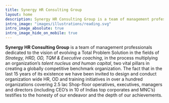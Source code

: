 ```yaml
---
title: Synergy HR Consulting Group
layout: home
description: Synergy HR Consulting Group is a team of management professionals dedicated to the vision of evolving a Total Problem Solution in the fields of Strategy, HRD, OD, TQM & Executive coaching, in the process multiplying an organization’s talent nucleus and human capital, two vital pillars in creating a globally competitive benchmark organization. The fact that in the last 15 years of its existence we have been invited to design and conduct organization wide HR, OD and training initiatives in over a hundred organizations covering 2.5 lac Shop-floor operatives, executives, managers and directors testifies to the honesty of our endeavor and the depth of our achievements.  
intro_image: "images/illustrations/reading.svg"
intro_image_absolute: true
intro_image_hide_on_mobile: true
---
```


__Synergy HR Consulting Group__ is a team of management professionals dedicated to the vision of evolving a Total Problem Solution in the fields of _Strategy, HRD, OD, TQM & Executive coaching_, in the process multiplying an organization’s _talent nucleus and human capital_, two vital pillars in creating a globally competitive benchmark organization. The fact that in the last 15 years of its existence we have been invited to design and conduct organization wide HR, OD and training initiatives in over a hundred organizations covering 2.5 lac Shop-floor operatives, executives, managers and directors (including CEO’s in 10 of Indias top corporates and MNC’s) testifies to the honesty of our endeavor and the depth of our achievements. 